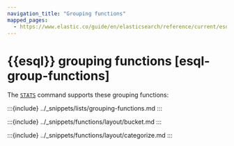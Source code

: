 ```yaml
---
navigation_title: "Grouping functions"
mapped_pages:
  - https://www.elastic.co/guide/en/elasticsearch/reference/current/esql-functions-operators.html#esql-group-functions
---
```


# {{esql}} grouping functions [esql-group-functions]


The [`STATS`](/reference/query-languages/esql/commands/processing-commands.md#esql-stats-by) command supports these grouping functions:

:::{include} ../_snippets/lists/grouping-functions.md
:::


:::{include} ../_snippets/functions/layout/bucket.md
:::

:::{include} ../_snippets/functions/layout/categorize.md
:::


